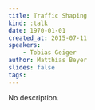 ```yaml
---
title: Traffic Shaping
kind: :talk
date: 1970-01-01
created_at: 2015-07-11
speakers:
    - Tobias Geiger
author: Matthias Beyer
slides: false
tags:
---
```


No description.
